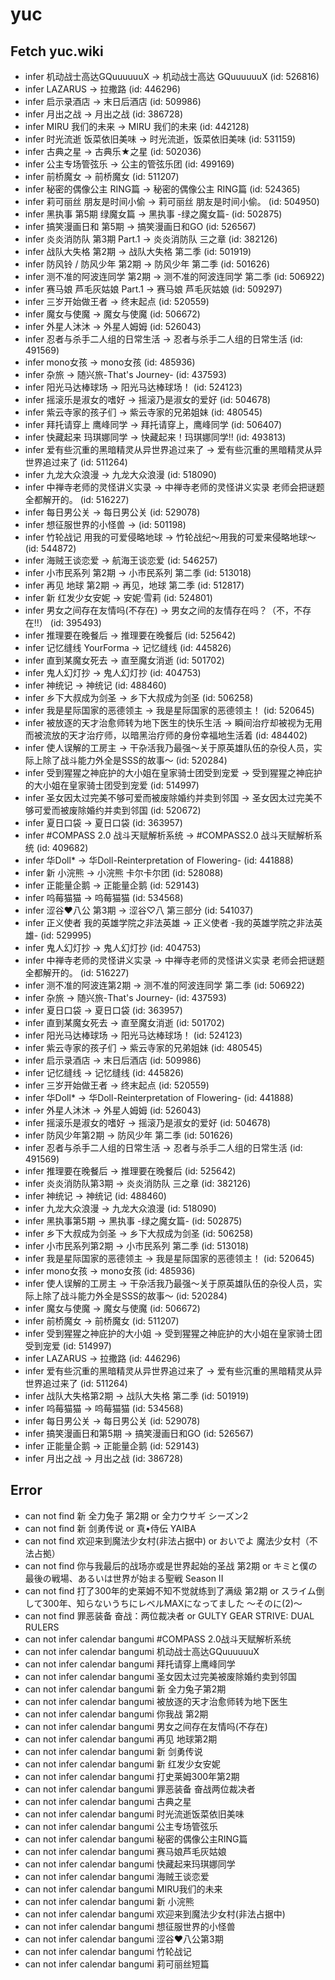 # yuc
## Fetch yuc.wiki
- infer 机动战士高达GQuuuuuuX -> 机动战士高达 GQuuuuuuX (id: 526816)
- infer LAZARUS -> 拉撒路 (id: 446296)
- infer 启示录酒店 -> 末日后酒店 (id: 509986)
- infer 月出之战 -> 月出之战 (id: 386728)
- infer MIRU 我们的未来 -> MIRU 我们的未来 (id: 442128)
- infer 时光流逝 饭菜依旧美味 -> 时光流逝，饭菜依旧美味 (id: 531159)
- infer 古典之星 -> 古典乐★之星 (id: 502036)
- infer 公主专场管弦乐 -> 公主的管弦乐团 (id: 499169)
- infer 前桥魔女 -> 前桥魔女 (id: 511207)
- infer 秘密的偶像公主 RING篇 -> 秘密的偶像公主 RING篇 (id: 524365)
- infer 莉可丽丝 朋友是时间小偷 -> 莉可丽丝 朋友是时间小偷。 (id: 504950)
- infer 黑执事 第5期 绿魔女篇 -> 黑执事 -绿之魔女篇- (id: 502875)
- infer 搞笑漫画日和 第5期 -> 搞笑漫画日和GO (id: 526567)
- infer 炎炎消防队 第3期 Part.1 -> 炎炎消防队 三之章 (id: 382126)
- infer 战队大失格 第2期 -> 战队大失格 第二季 (id: 501919)
- infer 防风铃 / 防风少年 第2期 -> 防风少年 第二季 (id: 501626)
- infer 测不准的阿波连同学 第2期 -> 测不准的阿波连同学 第二季 (id: 506922)
- infer 赛马娘 芦毛灰姑娘 Part.1 -> 赛马娘 芦毛灰姑娘 (id: 509297)
- infer 三岁开始做王者 -> 终末起点 (id: 520559)
- infer 魔女与使魔 -> 魔女与使魔 (id: 506672)
- infer 外星人沐沐 -> 外星人姆姆 (id: 526043)
- infer 忍者与杀手二人组的日常生活 -> 忍者与杀手二人组的日常生活 (id: 491569)
- infer mono女孩 -> mono女孩 (id: 485936)
- infer 杂旅 -> 随兴旅-That's Journey- (id: 437593)
- infer 阳光马达棒球场 -> 阳光马达棒球场！ (id: 524123)
- infer 摇滚乐是淑女的嗜好 -> 摇滚乃是淑女的爱好 (id: 504678)
- infer 紫云寺家的孩子们 -> 紫云寺家的兄弟姐妹 (id: 480545)
- infer 拜托请穿上 鹰峰同学 -> 拜托请穿上，鹰峰同学 (id: 506407)
- infer 快藏起来 玛琪娜同学 -> 快藏起来！玛琪娜同学!! (id: 493813)
- infer 爱有些沉重的黑暗精灵从异世界追过来了 -> 爱有些沉重的黑暗精灵从异世界追过来了 (id: 511264)
- infer 九龙大众浪漫 -> 九龙大众浪漫 (id: 518090)
- infer 中禅寺老师的灵怪讲义实录 -> 中禅寺老师的灵怪讲义实录 老师会把谜题全都解开的。 (id: 516227)
- infer 每日男公关 -> 每日男公关 (id: 529078)
- infer 想征服世界的小怪兽 ->  (id: 501198)
- infer 竹轮战记 用我的可爱侵略地球 -> 竹轮战纪～用我的可爱来侵略地球～ (id: 544872)
- infer 海贼王谈恋爱 -> 航海王谈恋爱 (id: 546257)
- infer 小市民系列 第2期 -> 小市民系列 第二季 (id: 513018)
- infer 再见 地球 第2期 -> 再见，地球 第二季 (id: 512817)
- infer 新 红发少女安妮 -> 安妮·雪莉 (id: 524801)
- infer 男女之间存在友情吗(不存在) -> 男女之间的友情存在吗？（不，不存在!!） (id: 395493)
- infer 推理要在晚餐后 -> 推理要在晚餐后 (id: 525642)
- infer 记忆缝线 YourForma -> 记忆缝线 (id: 445826)
- infer 直到某魔女死去 -> 直至魔女消逝 (id: 501702)
- infer 鬼人幻灯抄 -> 鬼人幻灯抄 (id: 404753)
- infer 神统记 -> 神统记 (id: 488460)
- infer 乡下大叔成为剑圣 -> 乡下大叔成为剑圣 (id: 506258)
- infer 我是星际国家的恶德领主 -> 我是星际国家的恶德领主！ (id: 520645)
- infer 被放逐的天才治愈师转为地下医生的快乐生活 -> 瞬间治疗却被视为无用而被流放的天才治疗师，以暗黑治疗师的身份幸福地生活着 (id: 484402)
- infer 使人误解的工房主 -> 干杂活我乃最强～关于原英雄队伍的杂役人员，实际上除了战斗能力外全是SSS的故事～ (id: 520284)
- infer 受到猩猩之神庇护的大小姐在皇家骑士团受到宠爱 -> 受到猩猩之神庇护的大小姐在皇家骑士团受到宠爱 (id: 514997)
- infer 圣女因太过完美不够可爱而被废除婚约并卖到邻国 -> 圣女因太过完美不够可爱而被废除婚约并卖到邻国 (id: 520672)
- infer 夏日口袋 -> 夏日口袋 (id: 363957)
- infer #COMPASS 2.0 战斗天赋解析系统 -> #COMPASS2.0 战斗天赋解析系统 (id: 409682)
- infer 华Doll* -> 华Doll-Reinterpretation of Flowering- (id: 441888)
- infer 新 小浣熊 -> 小浣熊 卡尔卡尔团 (id: 528088)
- infer 正能量企鹅 -> 正能量企鹅 (id: 529143)
- infer 呜莓猫猫 -> 呜莓猫猫 (id: 534568)
- infer 涩谷♥八公 第3期 -> 涩谷♡八 第三部分 (id: 541037)
- infer 正义使者 我的英雄学院之非法英雄 -> 正义使者 -我的英雄学院之非法英雄- (id: 529995)
- infer 鬼人幻灯抄 -> 鬼人幻灯抄 (id: 404753)
- infer 中禅寺老师的灵怪讲义实录 -> 中禅寺老师的灵怪讲义实录 老师会把谜题全都解开的。 (id: 516227)
- infer 测不准的阿波连第2期 -> 测不准的阿波连同学 第二季 (id: 506922)
- infer 杂旅 -> 随兴旅-That's Journey- (id: 437593)
- infer 夏日口袋 -> 夏日口袋 (id: 363957)
- infer 直到某魔女死去 -> 直至魔女消逝 (id: 501702)
- infer 阳光马达棒球场 -> 阳光马达棒球场！ (id: 524123)
- infer 紫云寺家的孩子们 -> 紫云寺家的兄弟姐妹 (id: 480545)
- infer 启示录酒店 -> 末日后酒店 (id: 509986)
- infer 记忆缝线 -> 记忆缝线 (id: 445826)
- infer 三岁开始做王者 -> 终末起点 (id: 520559)
- infer 华Doll* -> 华Doll-Reinterpretation of Flowering- (id: 441888)
- infer 外星人沐沐 -> 外星人姆姆 (id: 526043)
- infer 摇滚乐是淑女的嗜好 -> 摇滚乃是淑女的爱好 (id: 504678)
- infer 防风少年第2期 -> 防风少年 第二季 (id: 501626)
- infer 忍者与杀手二人组的日常生活 -> 忍者与杀手二人组的日常生活 (id: 491569)
- infer 推理要在晚餐后 -> 推理要在晚餐后 (id: 525642)
- infer 炎炎消防队第3期 -> 炎炎消防队 三之章 (id: 382126)
- infer 神统记 -> 神统记 (id: 488460)
- infer 九龙大众浪漫 -> 九龙大众浪漫 (id: 518090)
- infer 黑执事第5期 -> 黑执事 -绿之魔女篇- (id: 502875)
- infer 乡下大叔成为剑圣 -> 乡下大叔成为剑圣 (id: 506258)
- infer 小市民系列第2期 -> 小市民系列 第二季 (id: 513018)
- infer 我是星际国家的恶德领主 -> 我是星际国家的恶德领主！ (id: 520645)
- infer mono女孩 -> mono女孩 (id: 485936)
- infer 使人误解的工房主 -> 干杂活我乃最强～关于原英雄队伍的杂役人员，实际上除了战斗能力外全是SSS的故事～ (id: 520284)
- infer 魔女与使魔 -> 魔女与使魔 (id: 506672)
- infer 前桥魔女 -> 前桥魔女 (id: 511207)
- infer 受到猩猩之神庇护的大小姐 -> 受到猩猩之神庇护的大小姐在皇家骑士团受到宠爱 (id: 514997)
- infer LAZARUS -> 拉撒路 (id: 446296)
- infer 爱有些沉重的黑暗精灵从异世界追过来了 -> 爱有些沉重的黑暗精灵从异世界追过来了 (id: 511264)
- infer 战队大失格第2期 -> 战队大失格 第二季 (id: 501919)
- infer 呜莓猫猫 -> 呜莓猫猫 (id: 534568)
- infer 每日男公关 -> 每日男公关 (id: 529078)
- infer 搞笑漫画日和第5期 -> 搞笑漫画日和GO (id: 526567)
- infer 正能量企鹅 -> 正能量企鹅 (id: 529143)
- infer 月出之战 -> 月出之战 (id: 386728)
## Error
- can not find 新 全力兔子 第2期 or 全力ウサギ シーズン2
- can not find 新 剑勇传说 or 真•侍伝 YAIBA
- can not find 欢迎来到魔法少女村(非法占据中) or おいでよ 魔法少女村（不法占拠）
- can not find 你与我最后的战场亦或是世界起始的圣战 第2期 or キミと僕の最後の戦場、あるいは世界が始まる聖戦 Season II
- can not find 打了300年的史莱姆不知不觉就练到了满级 第2期 or スライム倒して300年、知らないうちにレベルMAXになってました 〜そのに(2)〜
- can not find 罪恶装备 奋战：两位裁决者 or GULTY GEAR STRIVE: DUAL RULERS
- can not infer calendar bangumi #COMPASS 2.0战斗天赋解析系统
- can not infer calendar bangumi 机动战士高达GQuuuuuuX
- can not infer calendar bangumi 拜托请穿上鹰峰同学
- can not infer calendar bangumi 圣女因太过完美被废除婚约卖到邻国
- can not infer calendar bangumi 新 全力兔子第2期
- can not infer calendar bangumi 被放逐的天才治愈师转为地下医生
- can not infer calendar bangumi 你我战 第2期
- can not infer calendar bangumi 男女之间存在友情吗(不存在)
- can not infer calendar bangumi 再见 地球第2期
- can not infer calendar bangumi 新 剑勇传说
- can not infer calendar bangumi 新 红发少女安妮
- can not infer calendar bangumi 打史莱姆300年第2期
- can not infer calendar bangumi 罪恶装备 奋战两位裁决者
- can not infer calendar bangumi 古典之星
- can not infer calendar bangumi 时光流逝饭菜依旧美味
- can not infer calendar bangumi 公主专场管弦乐
- can not infer calendar bangumi 秘密的偶像公主RING篇
- can not infer calendar bangumi 赛马娘芦毛灰姑娘
- can not infer calendar bangumi 快藏起来玛琪娜同学
- can not infer calendar bangumi 海贼王谈恋爱
- can not infer calendar bangumi MIRU我们的未来
- can not infer calendar bangumi 新 小浣熊
- can not infer calendar bangumi 欢迎来到魔法少女村(非法占据中)
- can not infer calendar bangumi 想征服世界的小怪兽
- can not infer calendar bangumi 涩谷♥八公第3期
- can not infer calendar bangumi 竹轮战记
- can not infer calendar bangumi 莉可丽丝短篇
